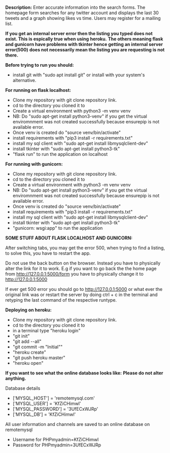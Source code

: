 **Description:**
Enter accurate information into the search forms. The homepage form searches for any twitter account and displays the last 30 tweets and a graph showing likes vs time.
Users may register for a mailing list.

**If you get an internal server error then the listing you typed does not exist. This is espically true when using** **heroku.**
**The others meaning flask and gunicorn have problems with tkinter hence getting an internal server error(500)** **does not necessarily mean the listing you are requesting is not there.**

**Before trying to run you should:**
- install git with "sudo apt install git" or install with your system's alternative.


**For running on flask localhost:**
- Clone my repository with git clone repository link.
- cd to the directory you cloned it to
- Create a virtual environment with python3 -m venv venv
- NB: Do "sudo apt-get install python3-venv" if you get the virtual enviromnment was not created successfully because ensurepip is not available error.
- Once venv is created do "source venv/bin/activate"
- install requirements with "pip3 install -r requirements.txt"
- install my sql client with "sudo apt-get install libmysqlclient-dev"
- install tkinter with "sudo apt-get install python3-tk"
- "flask run" to run the application on localhost

**For running with gunicorn:**
- Clone my repository with git clone repository link.
- cd to the directory you cloned it to
- Create a virtual environment with python3 -m venv venv
- NB: Do "sudo apt-get install python3-venv" if you get the virtual enviromnment was not created successfully because ensurepip is not available error.
- Once venv is created do "source venv/bin/activate"
- install requirements with "pip3 install -r requirements.txt"
- install my sql client with "sudo apt-get install libmysqlclient-dev"
- install tkinter with "sudo apt-get install python3-tk"
- "gunicorn: wsgi:app" to run the application

**SOME STUFF ABOUT FLASK LOCALHOST AND GUNICORN:**

After switching tabs, you may get the error 500, when trying to find a listing, to solve this, you have to restart the app.

Do not use the back button on the browser. Instead you have to physically alter the link for it to work. E.g if you want to go back the the home page from http://127.0.0.1:5000/form you have to physically change it to http://127.0.0.1:5000 

If ever get 500 error you should go to http://127.0.0.1:5000 or what ever the original link was or restart the server by doing ctrl + c in the terminal and retyping the last command of the respective runtype.

**Deploying on heroku:**
- Clone my repository with git clone repository link.
- cd to the directory you cloned it to
- in a terminal type "heroku login"
- "git init"
- "git add --all"
- "git commit -m "Initial""
- "heroku create"
- "git push heroku master"
- "heroku open"

**If you want to see what the online database looks like:**
**Please do not alter anything.**

Database details
- ['MYSQL_HOST'] = 'remotemysql.com'             
- ['MYSQL_USER'] = 'KfZiCHimwl'
- ['MYSQL_PASSWORD'] = '3UfECxWJRp'
- ['MYSQL_DB'] = 'KfZiCHimwl'

All user information and channels are saved to an online database on remotemysql

- Username for PHPmyadmin=KfZiCHimwl
- Password for PHPmyadmin=3UfECxWJRp

